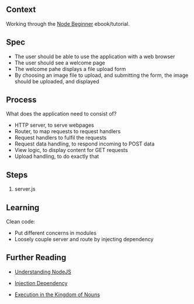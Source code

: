 ## Context

Working through the [Node Beginner](http://www.nodebeginner.org/) ebook/tutorial.

## Spec

* The user should be able to use the application with a web browser
* The user should see a welcome page
* The welcome pahe displays a file upload form
* By choosing an image file to upload, and submitting the form, the image should be uploaded, and displayed

## Process

What does the application need to consist of?

* HTTP server, to serve webpages
* Router, to map requests to request handlers
* Request handlers to fulfil the requests
* Request data handling, to respond incoming to POST data
* View logic, to display content for GET requests
* Upload handling, to do exactly that

## Steps

1. server.js

## Learning

Clean code:

* Put different concerns in modules
* Loosely couple server and route by injecting dependency


## Further Reading

* [Understanding NodeJS](http://debuggable.com/posts/understanding-node-js:4bd98440-45e4-4a9a-8ef7-0f7ecbdd56cb)

* [Injection Dependency](http://martinfowler.com/articles/injection.html)

* [Execution in the Kingdom of Nouns](http://steve-yegge.blogspot.co.uk/2006/03/execution-in-kingdom-of-nouns.html)